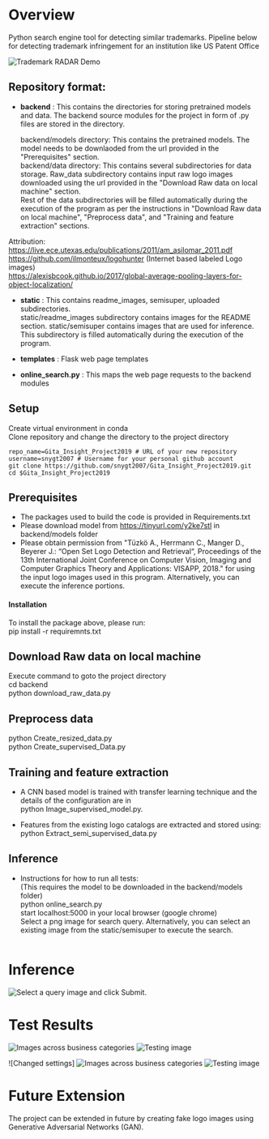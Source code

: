 # Overview
Python search engine tool for detecting similar trademarks. Pipeline below for detecting trademark infringement for an institution like US Patent Office

![Trademark RADAR Demo](static/readme_images/git_demo_v7.gif)

## Repository format:
- **backend** : This contains the directories for storing pretrained models and data. The backend source modules for the project in form of .py files are stored in the directory. <br>
   
  backend/models directory: This contains the pretrained models. The model needs to be downlaoded from the url provided in the "Prerequisites" section. <br>
  backend/data directory: This contains several subdirectories for data storage. Raw_data subdirectory contains input raw logo images downloaded using the url provided in the "Download Raw data on local machine" section. <br>
  Rest of the data subdirectories will be filled automatically during the execution of the program as per the instructions in "Download Raw data on local machine", "Preprocess data", and "Training and feature extraction" sections. <br>
                
                
Attribution: 
https://live.ece.utexas.edu/publications/2011/am_asilomar_2011.pdf <br>
https://github.com/ilmonteux/logohunter (Internet based labeled Logo images) <br>
https://alexisbcook.github.io/2017/global-average-pooling-layers-for-object-localization/ <br>

- **static** : This contains readme_images, semisuper, uploaded subdirectories. <br>
   static/readme_images subdirectory contains images for the README section. static/semisuper contains images that are used for inference. This subdirectory is filled automatically during the execution of the program. <br>
   
- **templates** : Flask web page templates <br>

- **online_search.py** : This maps the web page requests to the backend modules <br>

## Setup
Create virtual environment in conda <br>
Clone repository and change the directory to the project directory<br>
```shell
repo_name=Gita_Insight_Project2019 # URL of your new repository
username=snygt2007 # Username for your personal github account
git clone https://github.com/snygt2007/Gita_Insight_Project2019.git
cd $Gita_Insight_Project2019
```

## Prerequisites

- The packages used to build the code is provided in Requirements.txt <br>
- Please download model from https://tinyurl.com/y2ke7stl in backend/models folder <br>
- Please obtain permission from "Tüzkö A., Herrmann C., Manger D., Beyerer J.: “Open Set Logo Detection and Retrieval“, Proceedings of the 13th International Joint Conference on Computer Vision, Imaging and Computer Graphics Theory and Applications: VISAPP, 2018." for using the input logo images used in this program. Alternatively, you can execute the inference portions. <br>

#### Installation
To install the package above, please run:<br>
pip install -r requiremnts.txt

## Download Raw data on local machine
Execute command to goto the project directory <br>
cd backend <br>
python download_raw_data.py <br>

## Preprocess data
python Create_resized_data.py <br>
python Create_supervised_Data.py <br>

## Training and feature extraction
- A CNN based model is trained with transfer learning technique and the details of the configuration are in <br>
python Image_supervised_model.py. <br>

- Features from the existing logo catalogs are extracted and stored using: <br>
python Extract_semi_supervised_data.py <br>

## Inference
- Instructions for how to run all tests: <br>
(This requires the model to be downloaded in the backend/models folder) <br>
python online_search.py <br>
start localhost:5000 in your local browser (google chrome) <br>
Select a png image for search query. Alternatively, you can select an existing image from the static/semisuper to execute the search. <br>
```
```
# Inference
![Select a query image and click Submit.](https://github.com/snygt2007/Gita_Insight_Project2019/blob/master/Readme_Images/data_inference.png)

# Test Results

![Images across business categories](https://github.com/snygt2007/Gita_Insight_Project2019/blob/master/Readme_Images/business_case.png)
![Testing image](https://github.com/snygt2007/Gita_Insight_Project2019/blob/master/Readme_Images/testing_result.png)

![Changed settings]
![Images across business categories](https://github.com/snygt2007/Gita_Insight_Project2019/blob/master/Readme_Images/business_case_outline.png)
![Testing image](https://github.com/snygt2007/Gita_Insight_Project2019/blob/master/Readme_Images/testing_outline.png)

# Future Extension
  The project can be extended in future by creating fake logo images using Generative Adversarial Networks (GAN).  
